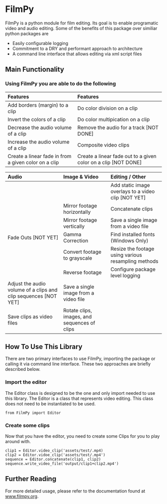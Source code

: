 # FilmPy
FilmPy is a python module for film editing. 
Its goal is to enable programatic video and audio editing. Some of the benefits of this package over similiar python packages are

* Easily configurable logging
* Commitment to a DRY and performant approach to architecture
* A command line interface that allows editing via xml script files

## Main Functionality
### Using FilmPy you are able to do the following
| Features             | Features       |
| :--------                                  | :---------------------           |
| Add borders (margin) to a clip             | Do color division on a clip             |
| Invert the colors of a clip                | Do color multipication on a clip        |
| Decrease the audio volume of a clip        | Remove the audio for a track [NOT DONE] |
| Increase the audio volume of a clip        | Composite video clips                   |
| Create a linear fade in from a given color on a clip | Create a linear fade out to a given color on a clip [NOT DONE] |



|  Audio                                   |  Image & Video                           | Editing / Other           |
| :----------------------------------------------------- | :----------------------------------------------------- | :---------------- |
|                                     |                   | Add static image overlays to a video clip [NOT YET]                  |
|     | Mirror footage horizontally                            | Concatenate clips |
|                                                        | Mirror footage vertically                              | Save a single image from a video file                  |
| Fade Outs [NOT YET] |Gamma Correction | Find installed fonts (Windows Only) |
|                  | Convert footage to grayscale           | Resize the footage using various resampling methods |
|            | Reverse footage    | Configure package level logging|
| Adjust the audio volume of a clips and clip sequences [NOT YET] | Save a single image from a video file ||
| Save clips as video files | Rotate clips, images, and sequences of clips||


## How To Use This Library
There are two primary interfaces to use FilmPy, importing the package or calling it via command line interface. 
These two approaches are briefly described below. 

### Import the editor
The Editor class is designed to be the one and only import needed to use this library. 
The Editor is a class that represents video editing. 
This class does not need to be instantiated to be used.

`from FilmPy import Editor`

### Create some clips 
Now that you have the editor, you need to create some Clips for you to play around with.

```
clip1 = Editor.video_clip('assets/test/.mp4)
clip2 = Editor.vidoe_clip('assets/test/.mp4')
sequence = Editor.concatenate(clip1, clip2)
sequence.write_video_file('output/clip1+clip2.mp4')
```

## Further Reading
 
For more detailed usage, please refer to the documentation found at www.filmpy.org. 
